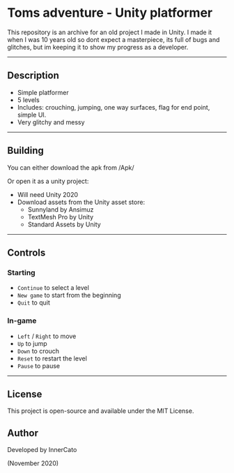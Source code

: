 # Toms adventure - Unity platformer

This repository is an archive for an old project I made in Unity. 
I made it when I was 10 years old so dont expect a masterpiece, its full of bugs and glitches,
but im keeping it to show my progress as a developer.

---

## Description

- Simple platformer
- 5 levels
- Includes: crouching, jumping, one way surfaces, flag for end point, simple UI.
- Very glitchy and messy

---

## Building

You can either download the apk from /Apk/

Or open it as a unity project:

- Will need Unity 2020
- Download assets from the Unity asset store:
    - Sunnyland by Ansimuz
    - TextMesh Pro by Unity
    - Standard Assets by Unity

---

## Controls

### Starting
- `Continue` to select a level
- `New game` to start from the beginning
- `Quit` to quit

### In-game
- `Left` / `Right` to move  
- `Up` to jump  
- `Down` to crouch  
- `Reset` to restart the level  
- `Pause` to pause

---

## License

This project is open-source and available under the MIT License.

## Author

Developed by InnerCato 

(November 2020)